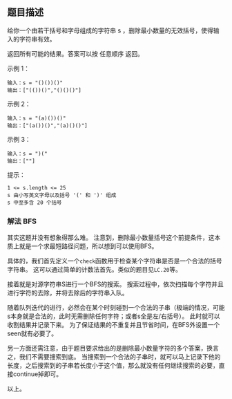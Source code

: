## 题目描述
给你一个由若干括号和字母组成的字符串 s ，删除最小数量的无效括号，使得输入的字符串有效。

返回所有可能的结果。答案可以按 任意顺序 返回。

示例 1：
```
输入：s = "()())()"
输出：["(())()","()()()"]
```
示例 2：
```
输入：s = "(a)())()"
输出：["(a())()","(a)()()"]
```
示例 3：
```
输入：s = ")("
输出：[""]
```

提示：
```
1 <= s.length <= 25
s 由小写英文字母以及括号 '(' 和 ')' 组成
s 中至多含 20 个括号
```

### 解法 BFS
其实这题并没有想象得那么难。
注意到，删除最小数量括号这个前提条件，这本质上就是一个求最短路径问题，所以想到可以使用BFS。

具体的，我们首先定义一个`check`函数用于检查某个字符串是否是一个合法的括号字符串。
这可以通过简单的计数法首先。类似的题目见`LC.20`等。

接着就是对源字符串S进行一个BFS的搜索。
搜索过程中，依次扫描每个字符并且进行字符的去除，并将去除后的字符串入队。

随着队列迭代的进行，必然会在某个时刻碰到一个合法的子串（极端的情况，可能s本身就是合法的，此时无需删除任何字符；或者s全是左/右括号）。
此时就可以收割结果并记录下来。
为了保证结果的不重复并且节省时间，在BFS外设置一个seen就有必要了。

另一方面还需注意，由于题目要求给出的是删除最小数量字符的多个答案，换言之，我们不需要搜索到底。
当搜索到一个合法的子串时，就可以马上记录下他的长度，之后搜索到的子串若长度小于这个值，那么就没有任何继续搜索的必要，直接continue掉即可。

以上。